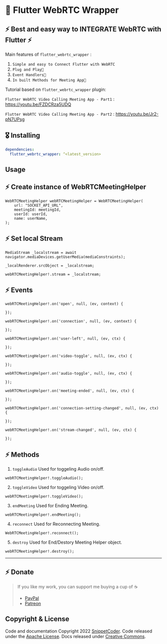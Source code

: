 # 🎥 Flutter WebRTC Wrapper

## ⚡ Best and easy way to INTEGRATE WebRTC with Flutter ⚡

Main features of `flutter_webrtc_wrapper` : 

1. `Simple and easy to Connect Flutter with WebRTC`
2. `Plug and Play🚀`
3. `Event Handlers🚀`
4. `In built Methods for Meeting App🚀`

Tutorial based on `flutter_webrtc_wrapper` plugin: 

`Flutter WebRTC Video Calling Meeting App - Part1` : https://youtu.be/FZDCRza5UDQ

`Flutter WebRTC Video Calling Meeting App - Part2` : https://youtu.be/Jr2-pN7UPsg

## 🎖 Installing

```yaml
dependencies:
  flutter_webrtc_wrapper: ^<latest_version>
```

## Usage

## ⚡ Create instance of WebRTCMeetingHelper

```
WebRTCMeetingHelper webRTCMeetingHelper = WebRTCMeetingHelper(
    url: "SOCKET_API_URL",
    meetingId: meetingId,
    userId: userId,
    name: userName,
);

```

## ⚡ Set local Stream

```
MediaStream _localstream = await navigator.mediaDevices.getUserMedia(mediaConstraints);

_localRenderer.srcObject = _localstream;

webRTCMeetingHelper!.stream = _localstream;

```
    
## ⚡ Events

```
webRTCMeetingHelper!.on('open', null, (ev, context) {
   
});

webRTCMeetingHelper!.on('connection', null, (ev, context) {

});

webRTCMeetingHelper!.on('user-left', null, (ev, ctx) {

});

webRTCMeetingHelper!.on('video-toggle', null, (ev, ctx) {
   
});

webRTCMeetingHelper!.on('audio-toggle', null, (ev, ctx) {
  
});

webRTCMeetingHelper!.on('meeting-ended', null, (ev, ctx) {
  
});

webRTCMeetingHelper!.on('connection-setting-changed', null, (ev, ctx) {
  
});

webRTCMeetingHelper!.on('stream-changed', null, (ev, ctx) {

});

```

## ⚡ Methods

1. `toggleAudio` Used for toggeling Audio on/off.

```
webRTCMeetingHelper!.toggleAudio();

```
 
2. `toggleVideo` Used for toggeling Video on/off.

```
webRTCMeetingHelper!.toggleVideo();

```

3. `endMeeting` Used for Ending Meeting.

```
webRTCMeetingHelper!.endMeeting();

```

4. `reconnect` Used for Reconnecting Meeting.

```
WebRTCMeetingHelper!.reconnect();

```

5. `destroy` Used for End/Destory Meeting Helper object.

```
webRTCMeetingHelper!.destroy();

```
-----------------------------------------------------------------------------
## ⚡ Donate

> If you like my work, you can support me buying a cup of :coffee:
>
> - [PayPal](https://www.paypal.me/iSharpeners/)
> - [Patreon](https://www.patreon.com/SnippetCoder)

## Copyright & License

Code and documentation Copyright 2022 [SnippetCoder](https://www.youtube.com/SnippetCoder). Code released under the [Apache License](./LICENSE). Docs released under [Creative Commons](https://creativecommons.org/licenses/by/3.0/).